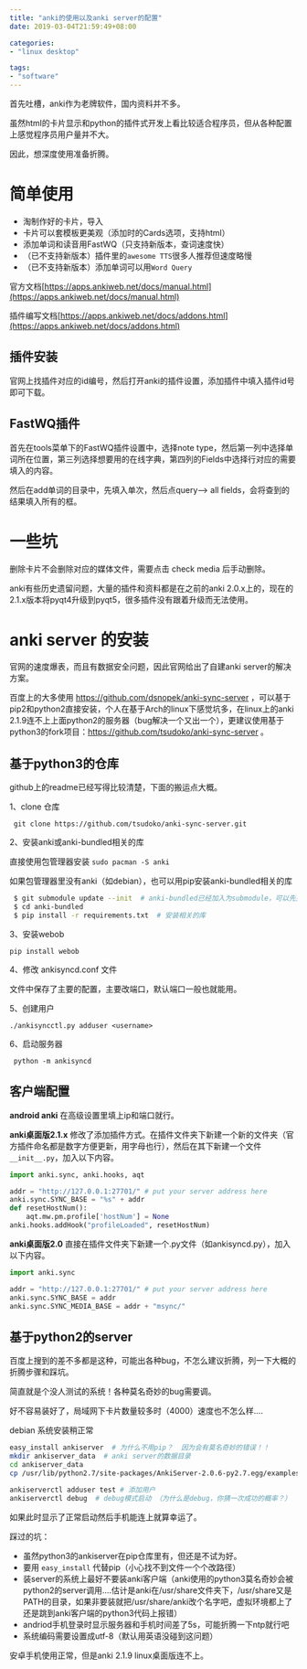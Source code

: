 ```yaml
---
title: "anki的使用以及anki server的配置"
date: 2019-03-04T21:59:49+08:00

categories:
- "linux desktop"

tags:
- "software"
---
```


首先吐槽，anki作为老牌软件，国内资料并不多。

虽然html的卡片显示和python的插件式开发上看比较适合程序员，但从各种配置上感觉程序员用户量并不大。

因此，想深度使用准备折腾。


# 简单使用

- 淘制作好的卡片，导入
- 卡片可以套模板更美观（添加时的Cards选项，支持html）
- 添加单词和读音用FastWQ（只支持新版本，查词速度快）
- （已不支持新版本）插件里的`awesome TTS`很多人推荐但速度略慢
- （已不支持新版本）添加单词可以用`Word Query`

官方文档[https://apps.ankiweb.net/docs/manual.html](https://apps.ankiweb.net/docs/manual.html)

插件编写文档[https://apps.ankiweb.net/docs/addons.html](https://apps.ankiweb.net/docs/addons.html)

## 插件安装

官网上找插件对应的id编号，然后打开anki的插件设置，添加插件中填入插件id号即可下载。

## FastWQ插件

首先在tools菜单下的FastWQ插件设置中，选择note type，然后第一列中选择单词所在位置，第三列选择想要用的在线字典，第四列的Fields中选择行对应的需要填入的内容。

然后在add单词的目录中，先填入单次，然后点query--> all fields，会将查到的结果填入所有的框。


# 一些坑

删除卡片不会删除对应的媒体文件，需要点击 check media 后手动删除。

anki有些历史遗留问题，大量的插件和资料都是在之前的anki 2.0.x上的，现在的2.1.x版本将pyqt4升级到pyqt5，很多插件没有跟着升级而无法使用。


# anki server 的安装

官网的速度爆表，而且有数据安全问题，因此官网给出了自建anki server的解决方案。

百度上的大多使用 https://github.com/dsnopek/anki-sync-server ，可以基于pip2和python2直接安装，个人在基于Arch的linux下感觉坑多，在linux上的anki 2.1.9连不上上面python2的服务器（bug解决一个又出一个），更建议使用基于python3的fork项目：https://github.com/tsudoko/anki-sync-server 。


## 基于python3的仓库

github上的readme已经写得比较清楚，下面的搬运点大概。

1、clone 仓库

` git clone https://github.com/tsudoko/anki-sync-server.git`

2、安装anki或anki-bundled相关的库

直接使用包管理器安装 `sudo pacman -S anki` 

如果包管理器里没有anki（如debian），也可以用pip安装anki-bundled相关的库

```bash
 $ git submodule update --init  # anki-bundled已经加入为submodule，可以先更新
 $ cd anki-bundled
 $ pip install -r requirements.txt  # 安装相关的库
```

3、安装webob

`pip install webob`

4、修改 ankisyncd.conf 文件

文件中保存了主要的配置，主要改端口，默认端口一般也就能用。

5、创建用户

`./ankisyncctl.py adduser <username>`

6、启动服务器

` python -m ankisyncd`


## 客户端配置

**android anki** 在高级设置里填上ip和端口就行。


**anki桌面版2.1.x** 修改了添加插件方式。在插件文件夹下新建一个新的文件夹（官方插件命名都是数字方便更新，用字母也行），然后在其下新建一个文件`__init__.py`，加入以下内容。

```python
import anki.sync, anki.hooks, aqt

addr = "http://127.0.0.1:27701/" # put your server address here
anki.sync.SYNC_BASE = "%s" + addr
def resetHostNum():
    aqt.mw.pm.profile['hostNum'] = None
anki.hooks.addHook("profileLoaded", resetHostNum)
```


**anki桌面版2.0** 直接在插件文件夹下新建一个.py文件（如ankisyncd.py），加入以下内容。

```python
import anki.sync

addr = "http://127.0.0.1:27701/" # put your server address here
anki.sync.SYNC_BASE = addr
anki.sync.SYNC_MEDIA_BASE = addr + "msync/"
```

## 基于python2的server

百度上搜到的差不多都是这种，可能出各种bug，不怎么建议折腾，列一下大概的折腾步骤和踩坑。

简直就是个没人测试的系统！各种莫名奇妙的bug需要调。

好不容易装好了，局域网下卡片数量较多时（4000）速度也不怎么样....

debian 系统安装稍正常

```bash
easy_install ankiserver  # 为什么不用pip？  因为会有莫名奇妙的错误！！
mkdir ankiserver_data  # anki server的数据目录
cd ankiserver_data
cp /usr/lib/python2.7/site-packages/AnkiServer-2.0.6-py2.7.egg/examples/example.ini ./production.ini # 复制配置文件，如有必要可以改改端口一类的

ankiserverctl adduser test # 添加用户
ankiserverctl debug  # debug模式启动 （为什么是debug，你猜一次成功的概率？）
```

如果此时显示了正常启动然后手机能连上就算幸运了。

踩过的坑：

- 虽然python3的ankiserver在pip仓库里有，但还是不试为好。
- 要用 `easy_install` 代替pip（小心找不到文件一个个改路径）
- 装server的系统上最好不要装anki客户端（anki使用的python3莫名奇妙会被python2的server调用....估计是anki在/usr/share文件夹下，/usr/share又是PATH的目录，如果非要装就把/usr/share/anki改个名字吧，虚拟环境都上了还是跳到anki客户端的python3代码上报错）
- andriod手机登录时显示服务器和手机时间差了5s，可能折腾一下ntp就行吧
- 系统编码需要设置成utf-8（默认用英语没碰到这问题）

安卓手机使用正常，但是anki 2.1.9 linux桌面版连不上。
